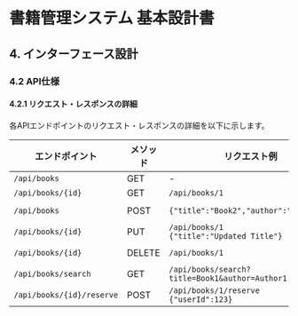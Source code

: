 # 書籍管理システム 基本設計書

## 4. インターフェース設計

### 4.2 API仕様

#### 4.2.1 リクエスト・レスポンスの詳細

各APIエンドポイントのリクエスト・レスポンスの詳細を以下に示します。

| エンドポイント            | メソッド | リクエスト例                                 | レスポンス例                                |
|--------------------------|----------|----------------------------------------------|---------------------------------------------|
| `/api/books`             | GET      | -                                            | `[{"id":1,"title":"Book1","author":"Author1"}]` |
| `/api/books/{id}`        | GET      | `/api/books/1`                               | `{"id":1,"title":"Book1","author":"Author1"}` |
| `/api/books`             | POST     | `{"title":"Book2","author":"Author2"}`       | `{"id":2,"message":"Book created successfully"}` |
| `/api/books/{id}`        | PUT      | `/api/books/1` <br> `{"title":"Updated Title"}` | `{"id":1,"message":"Book updated successfully"}` |
| `/api/books/{id}`        | DELETE   | `/api/books/1`                               | `{"id":1,"message":"Book deleted successfully"}` |
| `/api/books/search`      | GET      | `/api/books/search?title=Book1&author=Author1` | `[{"id":1,"title":"Book1","author":"Author1"}]` |
| `/api/books/{id}/reserve`| POST     | `/api/books/1/reserve` <br> `{"userId":123}` | `{"reservationId": 101, "message": "Reservation created"}` |
